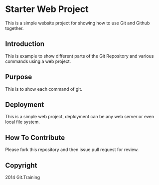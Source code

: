 # Starter Web Project

This is a simple website project for showing how to use Git and Github together.

## Introduction

This is example to show different parts of the Git Repository and various commands using a web project.

## Purpose
This is to show each command of git.

## Deployment
This is a simple web project, deployment can be any web server or even local file system.

## How To Contribute

Please fork this repository and then issue pull request for review.

## Copyright

2014 Git.Training